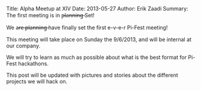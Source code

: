Title: Alpha Meetup at XIV
Date: 2013-05-27
Author: Erik Zaadi
Summary: The first meeting is in p̶l̶a̶n̶n̶i̶n̶g̶  Set!

We a̶r̶e̶ ̶p̶l̶a̶n̶n̶i̶n̶g̶  have finally set the first e-v-e-r Pi-Fest meeting!

This meeting will take place on Sunday the 9/6/2013, and will be internal at our company.

We will try to learn as much as possible about what is the best format for Pi-Fest hackathons.

This post will be updated with pictures and stories about the different projects we will hack on.
